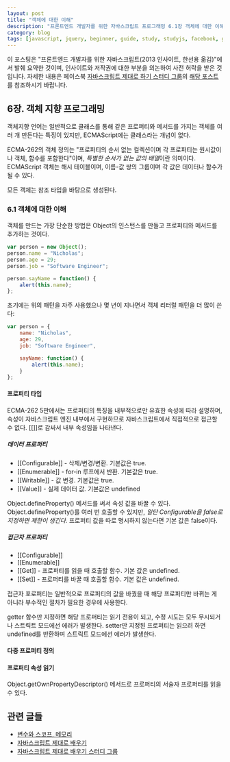 ```yaml
---
layout: post
title: "객체에 대한 이해"
description: "프론트엔드 개발자를 위한 자바스크립트 프로그래밍 6.1장 객체에 대한 이해 요약"
category: blog
tags: [javascript, jquery, beginner, guide, study, studyjs, facebook, group]
---
```


이 포스팅은 "프론트엔드 개발자를 위한 자바스크립트(2013 인사이트, 한선용 옮김)"에서 발췌 요약한 것이며, 인사이트와 저작권에 대한 부분을 의논하여 사전 허락을 받은 것입니다. 자세한 내용은 페이스북 [자바스크립트 제대로 하기 스터디 그룹](https://www.facebook.com/groups/learnjsproperly/)의 [해당 포스트](https://www.facebook.com/groups/learnjsproperly/permalink/364077967076150/?stream_ref=2)를 참조하시기 바랍니다.

## 6장. 객체 지향 프로그래밍

객체지향 언어는 일반적으로 클래스를 통해 같은 프로퍼티와 메서드를 가지는 객체를 여러 개 만든다는 특징이 있지만, ECMAScript에는 클래스라는 개념이 없다.

ECMA-262의 객체 정의는 "프로퍼티의 순서 없는 컬렉션이며 각 프로퍼티는 원시값이나 객체, 함수를 포함한다"이며, *특별한 순서가 없는 값의 배열*이란 의미이다. ECMAScript 객체는 해시 테이블이며, 이름-값 쌍의 그룹이며 각 값은 데이터나 함수가 될 수 있다.

모든 객체는 참조 타입을 바탕으로 생성된다.

### 6.1 객체에 대한 이해

객체를 만드는 가장 단순한 방법은 Object의 인스턴스를 만들고 프로퍼티와 메서드를 추가하는 것이다.

```javascript
var person = new Object();
person.name = "Nicholas";
person.age = 29;
person.job = "Software Engineer";

person.sayName = function() {
    alert(this.name);
};
```

초기에는 위의 패턴을 자주 사용했으나 몇 년이 지나면서 객체 리터럴 패턴을 더 많이 쓴다:

```javascript
var person = {
    name: "Nicholas",
    age: 29,
    job: "Software Engineer",

    sayName: function() {
        alert(this.name);
    }
};
```

#### 프로퍼티 타입

ECMA-262 5판에서는 프로퍼티의 특징을 내부적으로만 유효한 속성에 따라 설명하며, 속성이 자바스크립트 엔진 내부에서 구현하므로 자바스크립트에서 직접적으로 접근할 수 없다. [[]]로 감싸서 내부 속성임을 나타낸다.

##### 데이터 프로퍼티

* [[Configurable]] - 삭제/변경/변환. 기본값은 true.
* [[Enumerable]] - for-in 루프에서 반환. 기본값은 true.
* [[Writable]] - 값 변경. 기본값은 true.
* [[Value]] - 실제 데이터 값. 기본값은 undefined

Object.defineProperty() 메서드를 써서 속성 값을 바꿀 수 있다. Object.defineProperty()를 여러 번 호출할 수 있지만, *일단 Configurable을 false로 지정하면 제한이 생긴다.* 프로퍼티 값을 따로 명시하지 않는다면 기본 값은 false이다.

##### 접근자 프로퍼티

* [[Configurable]]
* [[Enumerable]]
* [[Get]] - 프로퍼티를 읽을 때 호출할 함수. 기본 값은 undefined.
* [[Set]] - 프로퍼티를 바꿀 때 호출할 함수. 기본 값은 undefined.

접근자 포로퍼티는 일반적으로 프로퍼티의 값을 바꿨을 때 해당 프로퍼티만 바뀌는 게 아니라 부수적인 절차가 필요한 경우에 사용한다.

getter 함수만 지정하면 해당 프로퍼티는 읽기 전용이 되고, 수정 시도는 모두 무시되거나 스트릭트 모드에선 에러가 발생한다. setter만 지정된 프로퍼티는 읽으려 하면 undefined를 반환하며 스트릭트 모드에선 에러가 발생한다.

#### 다중 프로퍼티 정의

#### 프로퍼티 속성 읽기

Object.getOwnPropertyDescriptor() 메서드로 프로퍼티의 서술자 프로퍼티를 읽을 수 있다.

## 관련 글들

* [변수와 스코프, 메모리](http://nolboo.github.io/blog/2014/04/01/javascript-for-web-developer-4/)
* [자바스크립트 제대로 배우기](http://nolboo.github.io/blog/2014/03/13/how-to-learn-javascript-properly/)
* [자바스크립트 제대로 배우기 스터디 그룹](http://nolboo.github.io/blog/2014/03/18/how-to-learn-javascript-properly-study/)